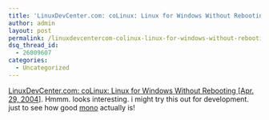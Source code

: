 ```yaml
---
title: 'LinuxDevCenter.com: coLinux: Linux for Windows Without Rebooting [Apr. 29, 2004]'
author: admin
layout: post
permalink: /linuxdevcentercom-colinux-linux-for-windows-without-rebooting-apr-29-2004/
dsq_thread_id:
  - 26009607
categories:
  - Uncategorized
---
```

[LinuxDevCenter.com: coLinux: Linux for Windows Without Rebooting [Apr. 29, 2004]][1]. Hmmm. looks interesting. i might try this out for development. just to see how good [mono][2] actually is!

 [1]: http://www.linuxdevcenter.com/pub/a/linux/2004/04/29/colinux.html
 [2]: http://www.go-mono.org